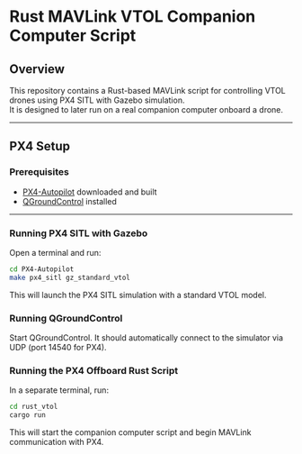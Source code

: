 # Rust MAVLink VTOL Companion Computer Script

## Overview
This repository contains a Rust-based MAVLink script for controlling VTOL drones using PX4 SITL with Gazebo simulation.  
It is designed to later run on a real companion computer onboard a drone.

---

## PX4 Setup

### Prerequisites
- [PX4-Autopilot](https://docs.px4.io/main/en/dev_setup/building_px4.html) downloaded and built
- [QGroundControl](https://docs.qgroundcontrol.com/master/en/getting_started/download_and_install.html) installed

---

### Running PX4 SITL with Gazebo

Open a terminal and run:

```bash
cd PX4-Autopilot
make px4_sitl gz_standard_vtol
```
This will launch the PX4 SITL simulation with a standard VTOL model.

### Running QGroundControl
Start QGroundControl.
It should automatically connect to the simulator via UDP (port 14540 for PX4).

### Running the PX4 Offboard Rust Script
In a separate terminal, run:

```bash
cd rust_vtol
cargo run
```
This will start the companion computer script and begin MAVLink communication with PX4.